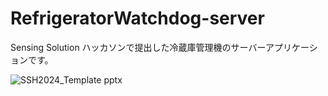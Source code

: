 # RefrigeratorWatchdog-server
Sensing Solution ハッカソンで提出した冷蔵庫管理機のサーバーアプリケーションです。


![SSH2024_Template pptx](https://github.com/user-attachments/assets/fafc4da7-cefb-44a8-8cbc-1f92a326960e)
